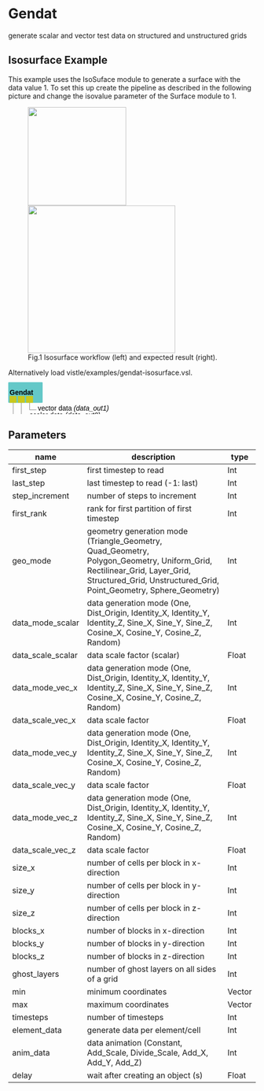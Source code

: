 
# Gendat
generate scalar and vector test data on structured and unstructured grids
## Isosurface Example

This example uses the IsoSuface module to generate a surface with the data value 1.
To set this up create the pipeline as described in the following picture and change the isovalue parameter of the Surface module to 1.


<figure float="left">
    <img src="../../../../source/pictures/Isosurface_workflow.png" width="200"/>
    <img src="../../../../source/pictures/Isosurface_result.png" width="300"/>
    <figcaption>Fig.1 Isosurface workflow (left) and expected result (right).</figcaption>
</figure>
Alternatively load vistle/examples/gendat-isosurface.vsl.

<svg width="50.0em" height="7.6em" >
<style>.text { font: normal 1.0em sans-serif;}tspan{ font: italic 1.0em sans-serif;}.moduleName{ font: bold 1.0em sans-serif;}</style>
<rect x="0em" y="0.8em" width="5.0em" height="3.0em" rx="0.1em" ry="0.1em" style="fill:#64c8c8ff;" />
<text x="0.2em" y="2.6500000000000004em" class="moduleName" >Gendat</text><rect x="0.2em" y="2.8em" width="1.0em" height="1.0em" rx="0.0em" ry="0.0em" style="fill:#c8c81eff;" >
<title>grid_out</title></rect>
<rect x="0.7em" y="3.8em" width="0.03333333333333333em" height="3.0em" rx="0.0em" ry="0.0em" style="fill:#000000;" />
<rect x="0.7em" y="6.8em" width="1.0em" height="0.03333333333333333em" rx="0.0em" ry="0.0em" style="fill:#000000;" />
<text x="1.9em" y="6.8999999999999995em" class="text" >only grid<tspan> (grid_out)</tspan></text>
<rect x="1.4em" y="2.8em" width="1.0em" height="1.0em" rx="0.0em" ry="0.0em" style="fill:#c8c81eff;" >
<title>data_out0</title></rect>
<rect x="1.9em" y="3.8em" width="0.03333333333333333em" height="2.0em" rx="0.0em" ry="0.0em" style="fill:#000000;" />
<rect x="1.9em" y="5.8em" width="1.0em" height="0.03333333333333333em" rx="0.0em" ry="0.0em" style="fill:#000000;" />
<text x="3.0999999999999996em" y="5.8999999999999995em" class="text" >scalar data<tspan> (data_out0)</tspan></text>
<rect x="2.5999999999999996em" y="2.8em" width="1.0em" height="1.0em" rx="0.0em" ry="0.0em" style="fill:#c8c81eff;" >
<title>data_out1</title></rect>
<rect x="3.0999999999999996em" y="3.8em" width="0.03333333333333333em" height="1.0em" rx="0.0em" ry="0.0em" style="fill:#000000;" />
<rect x="3.0999999999999996em" y="4.8em" width="1.0em" height="0.03333333333333333em" rx="0.0em" ry="0.0em" style="fill:#000000;" />
<text x="4.3em" y="4.8999999999999995em" class="text" >vector data<tspan> (data_out1)</tspan></text>
</svg>

## Parameters
|name|description|type|
|-|-|-|
|first_step|first timestep to read|Int|
|last_step|last timestep to read (-1: last)|Int|
|step_increment|number of steps to increment|Int|
|first_rank|rank for first partition of first timestep|Int|
|geo_mode|geometry generation mode (Triangle_Geometry, Quad_Geometry, Polygon_Geometry, Uniform_Grid, Rectilinear_Grid, Layer_Grid, Structured_Grid, Unstructured_Grid, Point_Geometry, Sphere_Geometry)|Int|
|data_mode_scalar|data generation mode (One, Dist_Origin, Identity_X, Identity_Y, Identity_Z, Sine_X, Sine_Y, Sine_Z, Cosine_X, Cosine_Y, Cosine_Z, Random)|Int|
|data_scale_scalar|data scale factor (scalar)|Float|
|data_mode_vec_x|data generation mode (One, Dist_Origin, Identity_X, Identity_Y, Identity_Z, Sine_X, Sine_Y, Sine_Z, Cosine_X, Cosine_Y, Cosine_Z, Random)|Int|
|data_scale_vec_x|data scale factor|Float|
|data_mode_vec_y|data generation mode (One, Dist_Origin, Identity_X, Identity_Y, Identity_Z, Sine_X, Sine_Y, Sine_Z, Cosine_X, Cosine_Y, Cosine_Z, Random)|Int|
|data_scale_vec_y|data scale factor|Float|
|data_mode_vec_z|data generation mode (One, Dist_Origin, Identity_X, Identity_Y, Identity_Z, Sine_X, Sine_Y, Sine_Z, Cosine_X, Cosine_Y, Cosine_Z, Random)|Int|
|data_scale_vec_z|data scale factor|Float|
|size_x|number of cells per block in x-direction|Int|
|size_y|number of cells per block in y-direction|Int|
|size_z|number of cells per block in z-direction|Int|
|blocks_x|number of blocks in x-direction|Int|
|blocks_y|number of blocks in y-direction|Int|
|blocks_z|number of blocks in z-direction|Int|
|ghost_layers|number of ghost layers on all sides of a grid|Int|
|min|minimum coordinates|Vector|
|max|maximum coordinates|Vector|
|timesteps|number of timesteps|Int|
|element_data|generate data per element/cell|Int|
|anim_data|data animation (Constant, Add_Scale, Divide_Scale, Add_X, Add_Y, Add_Z)|Int|
|delay|wait after creating an object (s)|Float|
